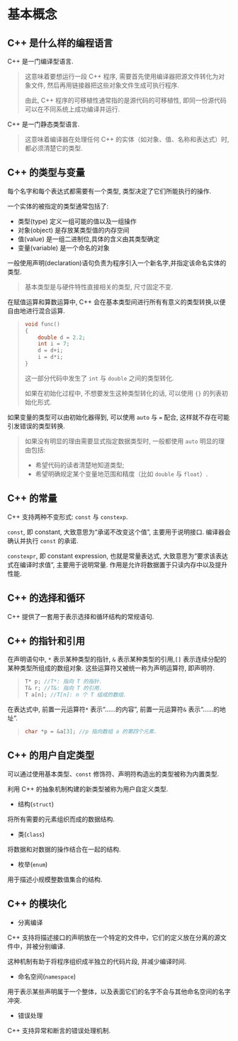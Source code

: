 # 基本概念

## C++ 是什么样的编程语言

C++ 是一门编译型语言.
> 这意味着要想运行一段 C++ 程序, 需要首先使用编译器把源文件转化为对象文件, 然后再用链接器把这些对象文件生成可执行程序.
>
> 由此, C++ 程序的可移植性通常指的是源代码的可移植性, 即同一份源代码可以在不同系统上成功编译并运行.

C++ 是一门静态类型语言.
> 这意味着编译器在处理任何 C++ 的实体（如对象、值、名称和表达式）时,都必须清楚它的类型.

## C++ 的类型与变量

每个名字和每个表达式都需要有一个类型, 类型决定了它们所能执行的操作.

一个实体的被指定的类型通常包括了:

- 类型(type) 定义一组可能的值以及一组操作
- 对象(object) 是存放某类型值的内存空间
- 值(value) 是一组二进制位,具体的含义由其类型确定
- 变量(variable) 是一个命名的对象

一般使用声明(declaration)语句负责为程序引入一个新名字,并指定该命名实体的类型.
> 基本类型是与硬件特性直接相关的类型, 尺寸固定不变.

在赋值运算和算数运算中, C++ 会在基本类型间进行所有有意义的类型转换,以便自由地进行混合运算.

> ```cpp
> void func()
> {
>     double d = 2.2;
>     int i = 7;
>     d = d+i;
>     i = d*i;
> }
> ```
>
> 这一部分代码中发生了 `int` 与 `double` 之间的类型转化.
>
> 如果在初始化过程中, 不想要发生这种类型转化的话, 可以使用 `{}` 的列表初始化形式.

如果变量的类型可以由初始化器得到, 可以使用 `auto` 与 `=` 配合, 这样就不存在可能引发错误的类型转换.

> 如果没有明显的理由需要显式指定数据类型时, 一般都使用 `auto`
> 明显的理由包括:
>
> - 希望代码的读者清楚地知道类型;
> - 希望明确规定某个变量地范围和精度（比如 `double` 与 `float`）.

## C++ 的常量

C++ 支持两种不变形式: `const` 与 `constexp`.

`const`, 即 constant, 大致意思为“承诺不改变这个值”, 主要用于说明接口. 编译器会确认并执行 `const` 的承诺.

`constexpr`, 即 constant expression, 也就是常量表达式, 大致意思为“要求该表达式在编译时求值”, 主要用于说明常量. 作用是允许将数据置于只读内存中以及提升性能.

## C++ 的选择和循环

C++ 提供了一套用于表示选择和循环结构的常规语句.

## C++ 的指针和引用

在声明语句中, `*` 表示某种类型的指针, `&` 表示某种类型的引用,`[]` 表示连续分配的某种类型所组成的数组对象. 这些运算符又被统一称为声明运算符, 即声明符.

> ```cpp
> T* p; //T*: 指向 T 的指针.
> T& r; //T&: 指向 T 的引用.
> T a[n]; //T[n]: n 个 T 组成的数组.
> ```

在表达式中, 前置一元运算符`*` 表示“……的内容”, 前置一元运算符`&` 表示“……的地址”.

> ```cpp
> char *p = &a[3]; //p 指向数组 a 的第四个元素.

## C++ 的用户自定类型

可以通过使用基本类型、`const` 修饰符、声明符构造出的类型被称为内置类型.

利用 C++ 的抽象机制构建的新类型被称为用户自定义类型.

- 结构(`struct`)

将所有需要的元素组织而成的数据结构.

- 类(`class`)

将数据和对数据的操作结合在一起的结构.

- 枚举(`enum`)

用于描述小规模整数值集合的结构.

## C++ 的模块化

- 分离编译

C++ 支持将描述接口的声明放在一个特定的文件中，它们的定义放在分离的源文件中，并被分别编译.

这种机制有助于将程序组织成半独立的代码片段, 并减少编译时间.

- 命名空间(`namespace`)

用于表示某些声明属于一个整体，以及表面它们的名字不会与其他命名空间的名字冲突.

- 错误处理

C++ 支持异常和断言的错误处理机制.
